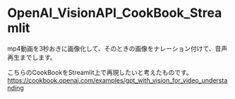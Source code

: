 # OpenAI_VisionAPI_CookBook_Streamlit
mp4動画を3秒おきに画像化して、そのときの画像をナレーション付けて、音声再生までします。

こちらのCookBookをStreamlit上で再現したいと考えたものです。
https://cookbook.openai.com/examples/gpt_with_vision_for_video_understanding
